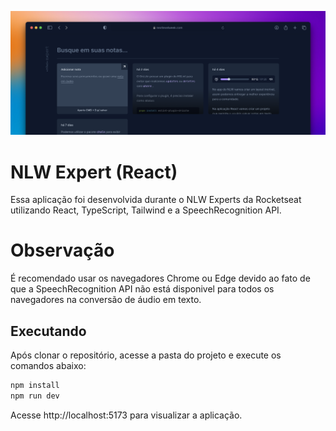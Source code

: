 ![Cover](./.github/cover.png)

# NLW Expert (React)

Essa aplicação foi desenvolvida durante o NLW Experts da Rocketseat utilizando React, TypeScript, Tailwind e a SpeechRecognition API.

# Observação

É recomendado usar os navegadores Chrome ou Edge devido ao fato de que a SpeechRecognition API não está disponivel para todos os navegadores
na conversão de áudio em texto.

## Executando

Após clonar o repositório, acesse a pasta do projeto e execute os comandos abaixo:

```sh
npm install
npm run dev
```

Acesse http://localhost:5173 para visualizar a aplicação.

